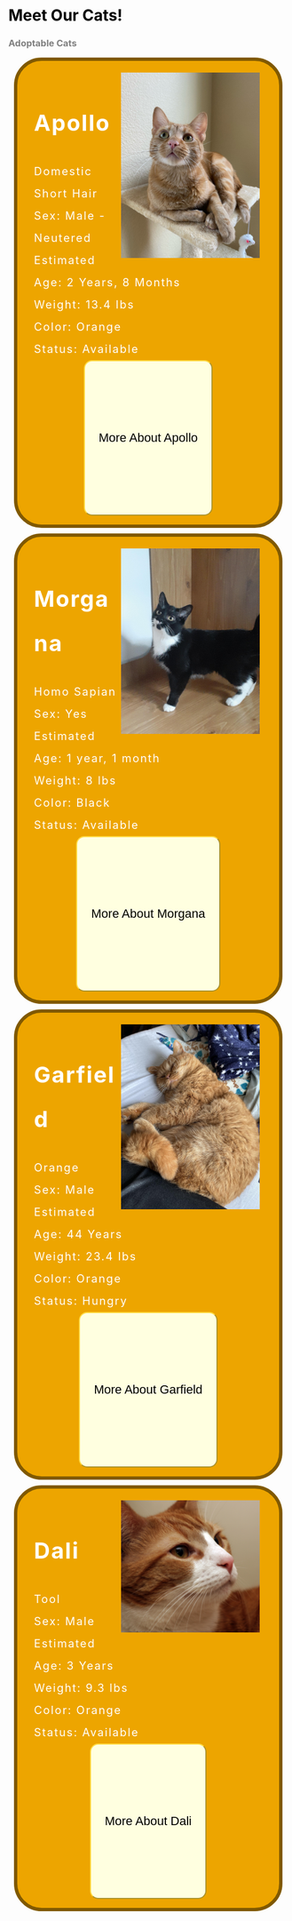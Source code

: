 <meta name="viewport" content="width=device-width, initial-scale=1.0">
<style>
  .eventbox {
    font-size: 20px;
    letter-spacing: 2px;
    margin: 10px;
    background: #444444;
    position: relative;
    line-height: 2;
    border: solid 6px black;
    border-radius: 50px;
    padding: 16px 30px 16px;
    color: white;
  }
.button{
    width: 100%;
    height: 7vh;
    background #3c5077;
    display: flex;
    justify-content: center;
}
.btn{
    padding: 10px 25px;
    background: #ffffe0;
    border: 3;
    border-color: #FFDB45; 
    outline: none;
    cursor: pointer;
    font-size: 22px;
    font-weight: 500;
    border-radius: 15px;
}
.popup{
  width: 600px;
  background: #F8E69A;
  border-radius: 20px;
  position: absolute;
  top: 0;
  left: 50%;
  transform: translate(-50%,-50%) scale(0.1);
  text-align: center;
  padding: 0 30px 30px;
  color: #333;
  visibility: hidden;
  transition: transform 0.3s, top 0.3s;
  z-index: 50;
}
.open-popup{
  visibility: visible;
  top: 50%;
  transform: translate(-50%,-23%) scale(1);
  z-index: 50;
}
.popup img{
  width: 100px;
  margin-top: -40px;
}
.popup h2{
  font-size: 38px;
  font-weight: 500;
  margin: 30px 0 10px;
}
.popup button{
  width: 100%;
  margin-top: 50px;
  padding: 10px 0;
  background: #ff941c;
  color: #fff;
  border: 0;
  outline: none;
  font-size: 18px;
  border-radius: 4px;
  cursor: pointer;
  box-shadow: 0 2px 5px rgba(0, 0, 0, 0.2);
}

</style>
<html>
<body>
  <h1 style="color:black">Meet Our Cats!</h1>
  <h3 style="color:grey">Adoptable Cats</h3>
  <div class="eventbox" style="border:solid 6px #805900;background:#EDA500" id="apollobox">
    <img src="https://github.com/drewreed2005/cafegato/blob/gh-pages/images/01-09-23-cat1.jpeg?raw=true" width="250px" style="float:right;padding: 5px 5px 5px 5px">   
    <h1 style="color:white"><b>Apollo</b></h1>
    Domestic Short Hair  <br>
    Sex: Male - Neutered  <br>
    Estimated Age: 2 Years, 8 Months  <br>
    Weight: 13.4 lbs  <br>
    Color: Orange  <br>
    Status: Available  <br>
    <div class="button">
      <button type="submit" class="btn" onclick="openPopup('apollopopup')">More About Apollo</button>
      <div class="popup" id="apollopopup" style="position:element('apollobox');transform:translate(-50%, -45%) scale(1)">
        <img src="https://raw.githubusercontent.com/drewreed2005/cafegato/gh-pages/images/01-09-23-cat2.webp">
        <br><br>
        <h1 class="widebr" style="color:black"><b>Hello, I'm Apollo!</b></h1>
        <p>I am a sweet cat who is outgoing in new situations and I will love your pets and attention! I love to run around and explore, but not as much as relaxing and napping. I will be a constant source of companionship and entertainment for you! Will you give me a chance to win your heart?</p>
        <button type="button" onclick="closePopup('apollopopup')">Close</button>
      </div>
    </div>
  </div>

  <div class="eventbox" style="border:solid 6px #805900;background:#EDA500">
    <img src="/images/morgana.jpg" width="250px" style="float:right;padding: 5px 5px 5px 5px">   
    <h1 style="color:white"><b>Morgana</b></h1>
    Homo Sapian  <br>
    Sex: Yes  <br>
    Estimated Age: 1 year, 1 month  <br>
    Weight: 8 lbs  <br>
    Color: Black  <br>
    Status: Available  <br>
    <div class="button">
      <button type="submit" class="btn" onclick="openPopup('morganapopup')">More About Morgana</button>
      <div class="popup" id="morganapopup">
        <img src="https://raw.githubusercontent.com/drewreed2005/cafegato/gh-pages/images/01-09-23-cat2.webp">
        <br><br>
        <h1 class="widebr" style="color:black"><b>Placeholder</b></h1>
        <p>Placeholder</p>
        <button type="button" onclick="closePopup('morganapopup')">Close</button>
      </div>
    </div>
  </div>

  <div class="eventbox" style="border:solid 6px #805900;background:#EDA500">
    <img src="/images/garfield.jpg" width="250px" style="float:right;padding: 5px 5px 5px 5px">   
    <h1 class="widebr" style="color:white"><b>Garfield</b></h1>
    Orange  <br>
    Sex: Male  <br>
    Estimated Age: 44 Years  <br>
    Weight: 23.4 lbs  <br>
    Color: Orange  <br>
    Status: Hungry  <br>
    <div class="button">
      <button type="submit" class="btn" onclick="openPopup('garfieldpopup')">More About Garfield</button>
      <div class="popup" id="garfieldpopup">
        <img src="https://raw.githubusercontent.com/drewreed2005/cafegato/gh-pages/images/01-09-23-cat2.webp">
        <br><br>
        <h1 style="color:black"><b>Placeholder</b></h1>
        <p>Placeholder</p>
        <button type="button" onclick="closePopup('garfieldpopup')">Close</button>
      </div>
    </div>
  </div>

  <div class="eventbox" style="border:solid 6px #805900;background:#EDA500">
    <img src="/images/dali.jpg" width="250px" style="float:right;padding: 5px 5px 5px 5px">   
    <h1 class="widebr" style="color:white"><b>Dali</b></h1>
    Tool  <br>
    Sex: Male  <br>
    Estimated Age: 3 Years  <br>
    Weight: 9.3 lbs  <br>
    Color: Orange  <br>
    Status: Available  <br>
    <div class="button">
      <button type="submit" class="btn" onclick="openPopup('dalipopup')">More About Dali</button>
      <div class="popup" id="dalipopup">
        <img src="https://raw.githubusercontent.com/drewreed2005/cafegato/gh-pages/images/01-09-23-cat2.webp">
        <br><br>
        <h1 style="color:black"><b>Placeholder</b></h1>
        <p>Placeholder</p>
        <button type="button" onclick="closePopup('dalipopup')">Close</button>
      </div>
    </div>
  </div>
  
<script>
function openPopup(id){
  pop = document.getElementById(id);
  pop.classList.add("open-popup");
}
function closePopup(id){
  pop = document.getElementById(id)
  pop.classList.remove("open-popup");
}
</script>
</body>
</html>